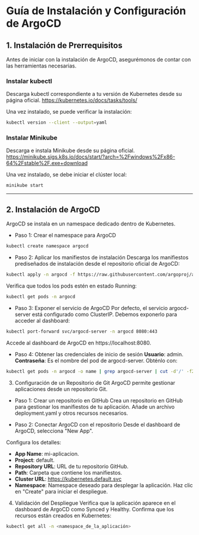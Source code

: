 # Guía de Instalación y Configuración de ArgoCD
## 1. Instalación de Prerrequisitos
Antes de iniciar con la instalación de ArgoCD, asegurémonos de contar con las herramientas necesarias.

### Instalar kubectl
Descarga kubectl correspondiente a tu versión de Kubernetes desde su página oficial.
https://kubernetes.io/docs/tasks/tools/

Una vez instalado, se puede verificar la instalación:

```bash
kubectl version --client --output=yaml
```

### Instalar Minikube
Descarga e instala Minikube desde su página oficial.
https://minikube.sigs.k8s.io/docs/start/?arch=%2Fwindows%2Fx86-64%2Fstable%2F.exe+download

Una vez instalado, se debe iniciar el clúster local:

```bash
minikube start
```

---

## 2. Instalación de ArgoCD
ArgoCD se instala en un namespace dedicado dentro de Kubernetes.

- Paso 1: Crear el namespace para ArgoCD

```bash
kubectl create namespace argocd
```

- Paso 2: Aplicar los manifiestos de instalación
Descarga los manifiestos prediseñados de instalación desde el repositorio oficial de ArgoCD:

```bash
kubectl apply -n argocd -f https://raw.githubusercontent.com/argoproj/argo-cd/stable/manifests/install.yaml
```

Verifica que todos los pods estén en estado Running:

```bash
kubectl get pods -n argocd
```

- Paso 3: Exponer el servicio de ArgoCD
Por defecto, el servicio argocd-server está configurado como ClusterIP. Debemos exponerlo para acceder al dashboard:

```bash
kubectl port-forward svc/argocd-server -n argocd 8080:443
```

Accede al dashboard de ArgoCD en https://localhost:8080.

- Paso 4: Obtener las credenciales de inicio de sesión
**Usuario**: admin.
**Contraseña**: Es el nombre del pod de argocd-server. Obténlo con:

```bash
kubectl get pods -n argocd -o name | grep argocd-server | cut -d'/' -f2
```

3. Configuración de un Repositorio de Git
ArgoCD permite gestionar aplicaciones desde un repositorio Git.

- Paso 1: Crear un repositorio en GitHub
Crea un repositorio en GitHub para gestionar los manifiestos de tu aplicación.
Añade un archivo deployment.yaml y otros recursos necesarios.

- Paso 2: Conectar ArgoCD con el repositorio
Desde el dashboard de ArgoCD, selecciona "New App".

Configura los detalles:
- **App Name**: mi-aplicacion.
- **Project**: default.
- **Repository URL**: URL de tu repositorio GitHub.
- **Path**: Carpeta que contiene los manifiestos.
- **Cluster URL**: https://kubernetes.default.svc
- **Namespace**: Namespace deseado para desplegar la aplicación.
Haz clic en "Create" para iniciar el despliegue.

4. Validación del Despliegue
Verifica que la aplicación aparece en el dashboard de ArgoCD como Synced y Healthy.
Confirma que los recursos están creados en Kubernetes:

```bash
kubectl get all -n <namespace_de_la_aplicación>
```
